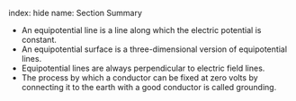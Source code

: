 index: hide
name: Section Summary

  * An equipotential line is a line along which the electric potential is constant.
  * An equipotential surface is a three-dimensional version of equipotential lines.
  * Equipotential lines are always perpendicular to electric field lines.
  * The process by which a conductor can be fixed at zero volts by connecting it to the earth with a good conductor is called grounding.
